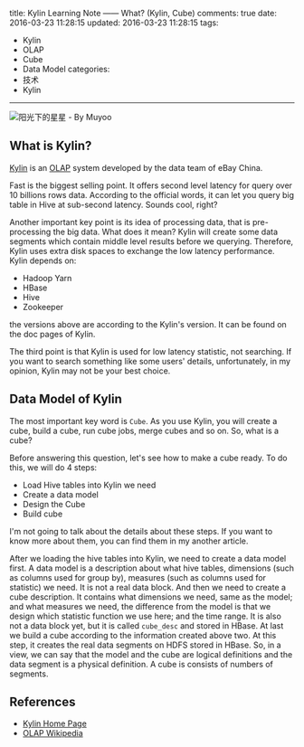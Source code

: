 title: Kylin Learning Note —— What? (Kylin, Cube)
comments: true
date: 2016-03-23 11:28:15
updated: 2016-03-23 11:28:15
tags:
- Kylin
- OLAP
- Cube
- Data Model
categories:
- 技术
- Kylin
---
![阳光下的星星 - By Muyoo](http://7vzs9m.com1.z0.glb.clouddn.com/2015-03-21%20164026.jpg)

## What is Kylin?

[Kylin](http://kylin.apache.org) is an [OLAP](https://en.wikipedia.org/wiki/Online_analytical_processing) system developed by the data team of eBay China.

Fast is the biggest selling point. It offers second level latency for query over 10 billions rows data. According to the official words, it can let you query big table in Hive at sub-second latency. Sounds cool, right?
<!-- more -->

Another important key point is its idea of processing data, that is pre-processing the big data. What does it mean? Kylin will create some data segments which contain middle level results before we querying. Therefore, Kylin uses extra disk spaces to exchange the low latency performance.
Kylin depends on:

- Hadoop Yarn
- HBase
- Hive
- Zookeeper

the versions above are according to the Kylin's version. It can be found on the doc pages of Kylin.

The third point is that Kylin is used for low latency statistic, not searching. If you want to search something like some users' details, unfortunately, in my opinion, Kylin may not be your best choice.

## Data Model of Kylin

The most important key word is ```Cube```. As you use Kylin, you will create a cube, build a cube, run cube jobs, merge cubes and so on. So, what is a cube? 

Before answering this question, let's see how to make a cube ready. To do this, we will do 4 steps:

- Load Hive tables into Kylin we need
- Create a data model
- Design the Cube
- Build cube

I'm not going to talk about the details about these steps. If you want to know more about them, you can find them in my another article. 

After we loading the hive tables into Kylin, we need to create a data model first. A data model is a description about what hive tables, dimensions (such as columns used for group by), measures (such as columns used for statistic) we need. It is not a real data block.
And then we need to create a cube description. It contains what dimensions we need, same as the model; and what measures we need, the difference from the model is that we design which statistic function we use here; and the time range. It is also not a data block yet, but it is called ```cube_desc``` and stored in HBase.
At last we build a cube according to the information created above two. At this step, it creates the real data segments on HDFS stored in HBase. So, in a view, we can say that the model and the cube are logical definitions and the data segment is a physical definition. A cube is consists of numbers of segments.

## References

- [Kylin Home Page](http://kylin.apache.org)
- [OLAP Wikipedia](https://en.wikipedia.org/wiki/Online_analytical_processing)


